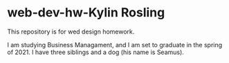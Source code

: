# web-dev-hw-Kylin Rosling

This repository is for wed design homework.

I am studying Business Managament, and I am set to graduate in the spring of 2021. I have three siblings and a dog (his name is Seamus).
